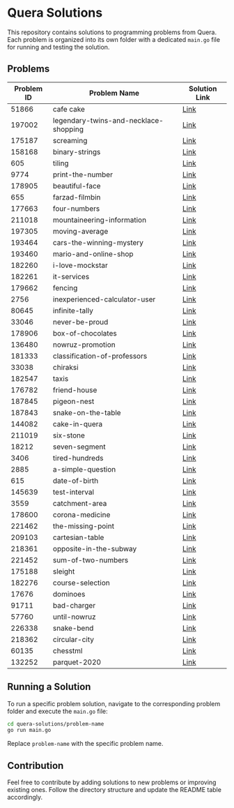 # Quera Solutions

This repository contains solutions to programming problems from Quera. Each problem is organized into its own folder with a dedicated `main.go` file for running and testing the solution.

## Problems

| Problem ID | Problem Name                          | Solution Link                                         |
| ---------- | ------------------------------------- | ----------------------------------------------------- |
| 51866      | cafe cake                             | [Link](cafe-cake/main.go)                             |
| 197002     | legendary-twins-and-necklace-shopping | [Link](legendary-twins-and-necklace-shopping/main.go) |
| 175187     | screaming                             | [Link](screaming/main.go)                             |
| 158168     | binary-strings                        | [Link](binary-strings/main.go)                        |
| 605        | tiling                                | [Link](tiling/main.go)                                |
| 9774       | print-the-number                      | [Link](print-the-number/main.go)                      |
| 178905     | beautiful-face                        | [Link](beautiful-face/main.go)                        |
| 655        | farzad-filmbin                        | [Link](farzad-filmbin/main.go)                        |
| 177663     | four-numbers                          | [Link](four-numbers/main.go)                          |
| 211018     | mountaineering-information            | [Link](mountaineering-information/main.go)            |
| 197305     | moving-average                        | [Link](moving-average/q1.py)                          |
| 193464     | cars-the-winning-mystery              | [Link](cars-the-winning-mystery/main.go)              |
| 193460     | mario-and-online-shop                 | [Link](mario-and-online-shop/main.go)                 |
| 182260     | i-love-mockstar                       | [Link](i-love-mockstar/dynamic.css)                   |
| 182261     | it-services                           | [Link](it-services/dynamic.css)                       |
| 179662     | fencing                               | [Link](fencing/main.go)                               |
| 2756       | inexperienced-calculator-user         | [Link](inexperienced-calculator-user/main.go)         |
| 80645      | infinite-tally                        | [Link](infinite-tally/main.go)                        |
| 33046      | never-be-proud                        | [Link](never-be-proud/main.go)                        |
| 178906     | box-of-chocolates                     | [Link](box-of-chocolates/main.go)                     |
| 136480     | nowruz-promotion                      | [Link](nowruz-promotion/main.go)                      |
| 181333     | classification-of-professors          | [Link](classification-of-professors/main.go)          |
| 33038      | chiraksi                              | [Link](chiraksi/solution.py)                          |
| 182547     | taxis                                 | [Link](taxis/main.go)                                 |
| 176782     | friend-house                          | [Link](friend-house/main.py)                          |
| 187845     | pigeon-nest                           | [Link](pigeon-nest/main.py)                           |
| 187843     | snake-on-the-table                    | [Link](snake-on-the-table/main.py)                    |
| 144082     | cake-in-quera                         | [Link](cake-in-quera/main.py)                         |
| 211019     | six-stone                             | [Link](six-stone/main.py)                             |
| 18212      | seven-segment                         | [Link](seven-segment/main.go)                         |
| 3406       | tired-hundreds                        | [Link](tired-hundreds/main.go)                        |
| 2885       | a-simple-question                     | [Link](a-simple-question/main.py)                     |
| 615        | date-of-birth                         | [Link](date-of-birth/main.py)                         |
| 145639     | test-interval                         | [Link](test-interval/main.py)                         |
| 3559       | catchment-area                        | [Link](catchment-area/main.go)                        |
| 178600     | corona-medicine                       | [Link](corona-medicine/main.py)                       |
| 221462     | the-missing-point                     | [Link](the-missing-point/main.py)                     |
| 209103     | cartesian-table                       | [Link](cartesian-table/main.py)                       |
| 218361     | opposite-in-the-subway                | [Link](opposite-in-the-subway/main.py)                |
| 221452     | sum-of-two-numbers                    | [Link](sum-of-two-numbers/main.py)                    |
| 175188     | sleight                               | [Link](sleight/main.py)                               |
| 182276     | course-selection                      | [Link](course-selection/main.py)                      |
| 17676      | dominoes                              | [Link](dominoes/main.py)                              |
| 91711      | bad-charger                           | [Link](bad-charger/main.py)                           |
| 57760      | until-nowruz                          | [Link](until-nowruz/main.py)                          |
| 226338     | snake-bend                            | [Link](snake-bend/main.py)                            |
| 218362     | circular-city                         | [Link](circular-city/main.py)                         |
| 60135      | chesstml                              | [Link](chesstml/main.py)                              |
| 132252     | parquet-2020                          | [Link](parquet-2020/main.py)                          |

## Running a Solution

To run a specific problem solution, navigate to the corresponding problem folder and execute the `main.go` file:

```bash
cd quera-solutions/problem-name
go run main.go
```

Replace `problem-name` with the specific problem name.

## Contribution

Feel free to contribute by adding solutions to new problems or improving existing ones. Follow the directory structure and update the README table accordingly.

